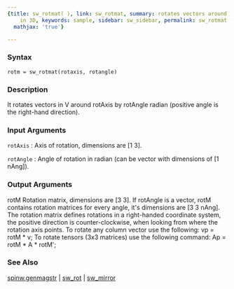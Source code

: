 ```yaml
---
{title: sw_rotmat( ), link: sw_rotmat, summary: rotates vectors around arbitrary axis
    in 3D, keywords: sample, sidebar: sw_sidebar, permalink: sw_rotmat.html, folder: swfiles,
  mathjax: 'true'}

---
```


### Syntax

`rotm = sw_rotmat(rotaxis, rotangle)`

### Description

It rotates vectors in V around rotAxis by rotAngle radian (positive angle
is the right-hand direction).
 

### Input Arguments

`rotAxis`
: Axis of rotation, dimensions are [1 3].

`rotAngle`
: Angle of rotation in radian (can be vector with dimensions of
  [1 nAng]).

### Output Arguments

rotM      Rotation matrix, dimensions are [3 3]. If rotAngle is a vector,
          rotM contains rotation matrices for every angle, it's
          dimensions are [3 3 nAng].
The rotation matrix defines rotations in a right-handed coordinate
system, the positive direction is counter-clockwise, when looking from
where the rotation axis points. To rotate any column vector use the
following:
  vp = rotM * v;
To rotate tensors (3x3 matrices) use the following command:
  Ap = rotM * A * rotM';

### See Also

[spinw.genmagstr](spinw_genmagstr.html) \| [sw_rot](sw_rot.html) \| [sw_mirror](sw_mirror.html)

